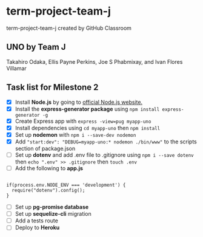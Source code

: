 # term-project-team-j
term-project-team-j created by GitHub Classroom

## UNO by Team J
Takahiro Odaka, Ellis Payne Perkins, Joe S Phabmixay, and Ivan Flores Villamar

## Task list for Milestone 2
- [x] Install **Node.js** by going to [official Node.js website.](https://nodejs.org/en/)
- [x] Install the **express-generator package** using `npm install express-generator -g`
- [x] Create Express app with `express -view=pug myapp-uno`
- [x] Install dependencies using `cd myapp-uno` then `npm install`
- [x] Set up **nodemon** with `npm i --save-dev nodemon`
- [x] Add `"start:dev": "DEBUG=myapp-uno:* nodemon ./bin/www"` to the scripts section of package.json
- [ ] Set up **dotenv** and add .env file to .gitignore using `npm i --save dotenv` then `echo ".env" >> .gitignore` then `touch .env`
- [ ] Add the following to **app.js**
```

if(process.env.NODE_ENV === 'development') {
  require("dotenv").config();
}
```
- [ ] Set up **pg-promise database**
- [ ] Set up **sequelize-cli** migration
- [ ] Add a tests route
- [ ] Deploy to **Heroku**
